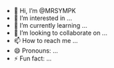 - 👋 Hi, I’m @MRSYMPK
- 👀 I’m interested in ...
- 🌱 I’m currently learning ...
- 💞️ I’m looking to collaborate on ...
- 📫 How to reach me ...
- 😄 Pronouns: ...
- ⚡ Fun fact: ...

<!---
MRSYMPK/MRSYMPK is a ✨ special ✨ repository because its `README.md` (this file) appears on your GitHub profile.
You can click the Preview link to take a look at your changes.
--->
